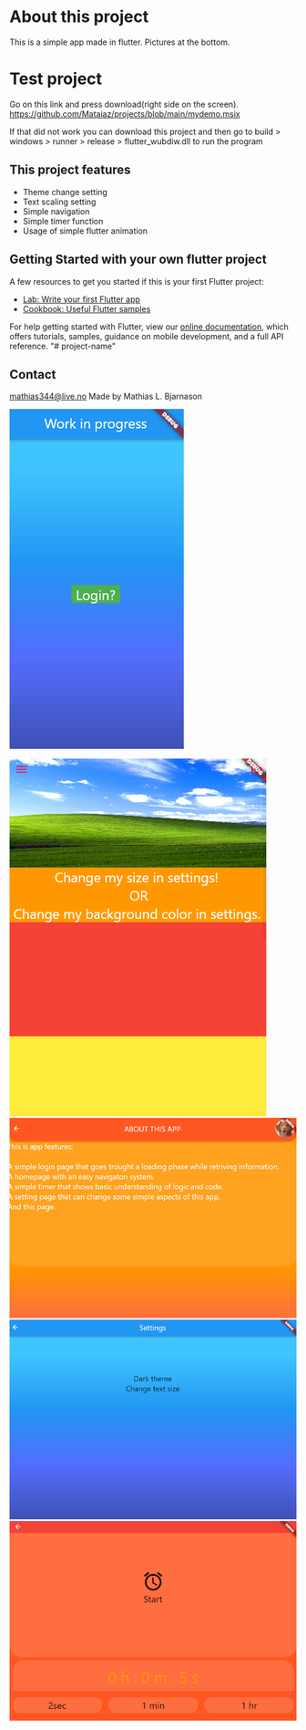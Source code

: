 # About this project #
This is a simple app made in flutter.
Pictures at the bottom.

# Test project #
Go on this link and press download(right side on the screen).
https://github.com/Mataiaz/projects/blob/main/mydemo.msix

If that did not work you can download this project and then go to build > windows > runner > release > flutter_wubdiw.dll
to run the program

## This project features ##
* Theme change setting
* Text scaling setting
* Simple navigation
* Simple timer function
* Usage of simple flutter animation

## Getting Started with your own flutter project ##

A few resources to get you started if this is your first Flutter project:

- [Lab: Write your first Flutter app](https://flutter.dev/docs/get-started/codelab)
- [Cookbook: Useful Flutter samples](https://flutter.dev/docs/cookbook)

For help getting started with Flutter, view our
[online documentation](https://flutter.dev/docs), which offers tutorials,
samples, guidance on mobile development, and a full API reference.
"# project-name" 

## Contact ##
mathias344@live.no
Made by Mathias L. Bjarnason

![](https://github.com/Mataiaz/My-Demo-App/blob/main/demoPics/mydemoapp1.PNG)

![](https://github.com/Mataiaz/My-Demo-App/blob/main/demoPics/mydemoapp2.PNG)
![](https://github.com/Mataiaz/My-Demo-App/blob/main/demoPics/mydemoapp3.PNG)
![](https://github.com/Mataiaz/My-Demo-App/blob/main/demoPics/mydemoapp4.PNG)
![](https://github.com/Mataiaz/My-Demo-App/blob/main/demoPics/mydemoapp5.PNG)

